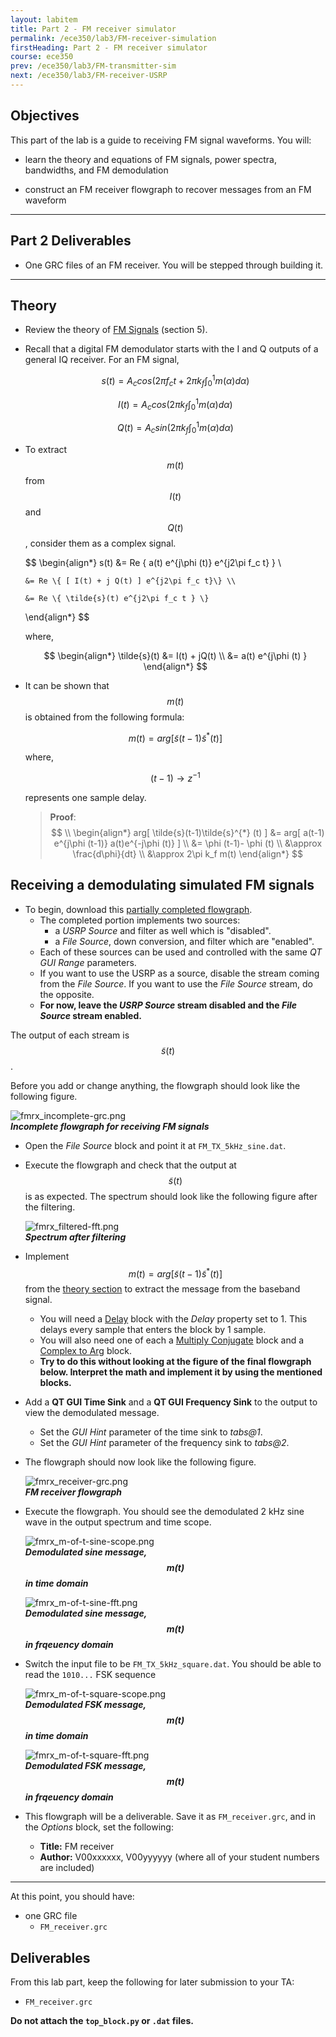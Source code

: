 ```yaml
---
layout: labitem
title: Part 2 - FM receiver simulator
permalink: /ece350/lab3/FM-receiver-simulation
firstHeading: Part 2 - FM receiver simulator
course: ece350
prev: /ece350/lab3/FM-transmitter-sim
next: /ece350/lab3/FM-receiver-USRP
---
```


<!-- [**Back to Part 1**](FM-transmitter-simulation.md) | [**Begin Part 3**](FM-receiver-USRP.md) -->

## Objectives

This part of the lab is a guide to receiving FM signal waveforms. You will:

- learn the theory and equations of FM signals, power spectra, bandwidths, and FM demodulation

- construct an FM receiver flowgraph to recover messages from an FM waveform

---

## Part 2 Deliverables
<!-- #TODO review -->

- One GRC files of an FM receiver. You will be stepped through building it.
<!-- - There is 1 question in this part. It is clearly indicated.
  - The question requires approximately 1 line of writing, and addresses a concept, not details. Answer the question and submit a single page containing the answers to your TA at the end of the lab. -->

---

## Theory

- Review the theory of [FM Signals](../../_docs/pdriessen_textbook.pdf) (section 5).
- Recall that a digital FM demodulator starts with the I and Q outputs of a general IQ receiver. For an FM signal,

    $$ s(t) = A_c cos \left( 2\pi f_c t + 2\pi k_f \int_{0}^{1} m(\alpha )d\alpha \right) $$

    $$ I(t) = A_c cos \left( 2\pi k_f \int_{0}^{1} m(\alpha )d\alpha \right) $$

    $$ Q(t) = A_c sin \left( 2\pi k_f \int_{0}^{1} m(\alpha )d\alpha \right) $$

- To extract $$ m(t) $$ from $$ I(t) $$ and $$ Q(t) $$, consider them as a complex signal.

  $$
  \begin{align*}
      s(t) &= Re \{ a(t) e^{j\phi (t)} e^{j2\pi f_c t} \} \\

      &= Re \{ [ I(t) + j Q(t) ] e^{j2\pi f_c t}\} \\

      &= Re \{ \tilde{s}(t) e^{j2\pi f_c t } \}
  \end{align*}
  $$

  where,
  
  $$
  \begin{align*}
      \tilde{s}(t) &= I(t) + jQ(t) \\
      &= a(t) e^{j\phi (t) }
  \end{align*}
  $$

- It can be shown that $$ m(t) $$ is obtained from the following formula:

  $$ m(t) = arg[ \tilde{s}(t-1) \tilde{s}^{*} (t) ] $$

  where,

  $$ (t-1) \rightarrow z^{-1} $$

  represents one sample delay.

  >**Proof**:
  >$$
  >\\
  >\begin{align*}
  >    arg[ \tilde{s}(t-1)\tilde{s}^{*} (t) ] &= arg[ a(t-1) e^{j\phi (t-1)} a(t)e^{-j\phi (t)} ] \\
  >    &= \phi (t-1)- \phi (t) \\
  >    &\approx \frac{d\phi}{dt} \\
  >    &\approx 2\pi k_f m(t) 
  >\end{align*}
  >$$

## Receiving a demodulating simulated FM signals

- To begin, download this [partially completed flowgraph](./data/Incomplete-FM-Receiver.grc).
  - The completed portion implements two sources:
    - a *USRP Source* and filter as well which is "disabled".
    - a *File Source*, down conversion, and filter which are "enabled".
  - Each of these sources can be used and controlled with the same *QT GUI Range* parameters.
  - If you want to use the USRP as a source, disable the stream coming from the *File Source*. If you want to use the *File Source* stream, do the opposite.
  - **For now, leave the *USRP Source* stream disabled and the *File Source* stream enabled.**

The output of each stream is $$ \tilde{s}(t) $$.

Before you add or change anything, the flowgraph should look like the following figure.

  ![fmrx_incomplete-grc.png](./figures/fmrx_incomplete-grc.png)<br>
  __*Incomplete flowgraph for receiving FM signals*__

- Open the *File Source* block and point it at `FM_TX_5kHz_sine.dat`.

- Execute the flowgraph and check that the output at $$ \tilde{s}(t) $$ is as expected. The spectrum should look like the following figure after the filtering.

  ![fmrx_filtered-fft.png](./figures/fmrx_filtered-fft.png)<br>
  __*Spectrum after filtering*__

- Implement $$ m(t) = arg[ \tilde{s}(t-1) \tilde{s}^{*} (t) ] $$ from the [theory section](#theory) to extract the message from the baseband signal.
  - You will need a [Delay](https://wiki.gnuradio.org/index.php/Delay) block with the *Delay* property set to 1. This delays every sample that enters the block by 1 sample.
  - You will also need one of each a [Multiply Conjugate](https://wiki.gnuradio.org/index.php/Multiply_Conjugate) block and a [Complex to Arg](https://wiki.gnuradio.org/index.php/Complex_to_Arg) block.
  - **Try to do this without looking at the figure of the final flowgraph below. Interpret the math and implement it by using the mentioned blocks.**

- Add a **QT GUI Time Sink** and a **QT GUI Frequency Sink** to the output to view the demodulated message.
  - Set the *GUI Hint* parameter of the time sink to *tabs@1*.
  - Set the *GUI Hint* parameter of the frequency sink to *tabs@2*.

- The flowgraph should now look like the following figure.

  ![fmrx_receiver-grc.png](./figures/fmrx_receiver-grc.png)<br>
  __*FM receiver flowgraph*__

- Execute the flowgraph. You should see the demodulated 2 kHz sine wave in the output spectrum and time scope.

  ![fmrx_m-of-t-sine-scope.png](./figures/fmrx_m-of-t-sine-scope.png)<br>
  __*Demodulated sine message, $$ m(t) $$ in time domain*__

  ![fmrx_m-of-t-sine-fft.png](./figures/fmrx_m-of-t-sine-fft.png)<br>
  __*Demodulated sine message, $$ m(t) $$ in frqeuency domain*__

- Switch the input file to be `FM_TX_5kHz_square.dat`. You should be able to read the `1010...` FSK sequence

  ![fmrx_m-of-t-square-scope.png](./figures/fmrx_m-of-t-square-scope.png)<br>
  __*Demodulated FSK message, $$ m(t) $$ in time domain*__

  ![fmrx_m-of-t-square-fft.png](./figures/fmrx_m-of-t-square-fft.png)<br>
  __*Demodulated FSK message, $$ m(t) $$ in frqeuency domain*__

- This flowgraph will be a deliverable. Save it as `FM_receiver.grc`, and in the *Options* block, set the following:

  - **Title:** FM receiver
  - **Author:** V00xxxxxx, V00yyyyyy (where all of your student numbers are included)

---

At this point, you should have:

- one GRC file
  - `FM_receiver.grc`

## Deliverables

From this lab part, keep the following for later submission to your TA:

- `FM_receiver.grc`
<!-- - The answer to [Question 1](#deliverable-question-1) -->

**Do not attach the `top_block.py` or `.dat` files.**

<!-- ---

[**Back to Part 1**](FM-transmitter-simulation.md) | [**Begin Part 3**](FM-receiver-USRP.md) -->
